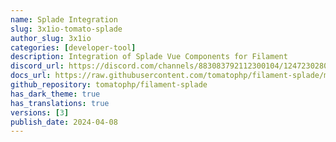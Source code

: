```yaml
---
name: Splade Integration
slug: 3x1io-tomato-splade
author_slug: 3x1io
categories: [developer-tool]
description: Integration of Splade Vue Components for Filament
discord_url: https://discord.com/channels/883083792112300104/1247230280075313263
docs_url: https://raw.githubusercontent.com/tomatophp/filament-splade/master/README.md
github_repository: tomatophp/filament-splade
has_dark_theme: true
has_translations: true
versions: [3]
publish_date: 2024-04-08
---
```

